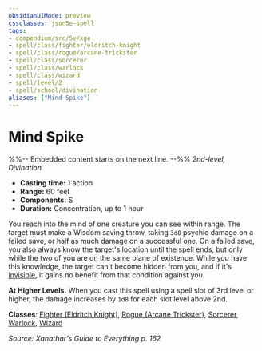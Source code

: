 ```yaml
---
obsidianUIMode: preview
cssclasses: json5e-spell
tags:
- compendium/src/5e/xge
- spell/class/fighter/eldritch-knight
- spell/class/rogue/arcane-trickster
- spell/class/sorcerer
- spell/class/warlock
- spell/class/wizard
- spell/level/2
- spell/school/divination
aliases: ["Mind Spike"]
---
```

# Mind Spike
%%-- Embedded content starts on the next line. --%%
*2nd-level, Divination*  

- **Casting time:** 1 action
- **Range:** 60 feet
- **Components:** S
- **Duration:** Concentration, up to 1 hour

You reach into the mind of one creature you can see within range. The target must make a Wisdom saving throw, taking `3d8` psychic damage on a failed save, or half as much damage on a successful one. On a failed save, you also always know the target's location until the spell ends, but only while the two of you are on the same plane of existence. While you have this knowledge, the target can't become hidden from you, and if it's [invisible](/Systems/5e/rules/conditions.md#invisible), it gains no benefit from that condition against you.

**At Higher Levels.** When you cast this spell using a spell slot of 3rd level or higher, the damage increases by `1d8` for each slot level above 2nd.

**Classes**: [Fighter (Eldritch Knight)](/Systems/5e/classes/fighter-eldritch-knight.md), [Rogue (Arcane Trickster)](/Systems/5e/classes/rogue-arcane-trickster.md), [Sorcerer](/Systems/5e/classes/sorcerer.md), [Warlock](/Systems/5e/classes/warlock.md), [Wizard](/Systems/5e/classes/wizard.md)

*Source: Xanathar's Guide to Everything p. 162*